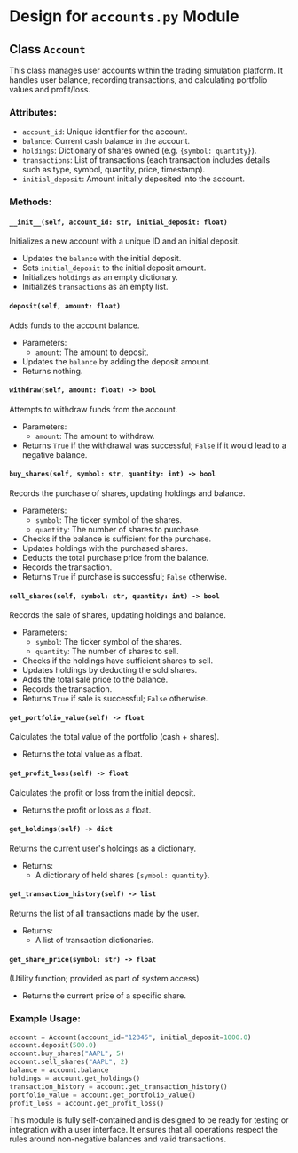 # Design for `accounts.py` Module

## Class `Account`
This class manages user accounts within the trading simulation platform. It handles user balance, recording transactions, and calculating portfolio values and profit/loss.

### Attributes:
- `account_id`: Unique identifier for the account.
- `balance`: Current cash balance in the account.
- `holdings`: Dictionary of shares owned (e.g. `{symbol: quantity}`).
- `transactions`: List of transactions (each transaction includes details such as type, symbol, quantity, price, timestamp).
- `initial_deposit`: Amount initially deposited into the account.

### Methods:

#### `__init__(self, account_id: str, initial_deposit: float)`
Initializes a new account with a unique ID and an initial deposit.
- Updates the `balance` with the initial deposit.
- Sets `initial_deposit` to the initial deposit amount.
- Initializes `holdings` as an empty dictionary.
- Initializes `transactions` as an empty list.

#### `deposit(self, amount: float)`
Adds funds to the account balance.
- Parameters:
  - `amount`: The amount to deposit.
- Updates the `balance` by adding the deposit amount.
- Returns nothing.

#### `withdraw(self, amount: float) -> bool`
Attempts to withdraw funds from the account.
- Parameters:
  - `amount`: The amount to withdraw.
- Returns `True` if the withdrawal was successful; `False` if it would lead to a negative balance.

#### `buy_shares(self, symbol: str, quantity: int) -> bool`
Records the purchase of shares, updating holdings and balance.
- Parameters:
  - `symbol`: The ticker symbol of the shares.
  - `quantity`: The number of shares to purchase.
- Checks if the balance is sufficient for the purchase.
- Updates holdings with the purchased shares.
- Deducts the total purchase price from the balance.
- Records the transaction.
- Returns `True` if purchase is successful; `False` otherwise.

#### `sell_shares(self, symbol: str, quantity: int) -> bool`
Records the sale of shares, updating holdings and balance.
- Parameters:
  - `symbol`: The ticker symbol of the shares.
  - `quantity`: The number of shares to sell.
- Checks if the holdings have sufficient shares to sell.
- Updates holdings by deducting the sold shares.
- Adds the total sale price to the balance.
- Records the transaction.
- Returns `True` if sale is successful; `False` otherwise.

#### `get_portfolio_value(self) -> float`
Calculates the total value of the portfolio (cash + shares).
- Returns the total value as a float.

#### `get_profit_loss(self) -> float`
Calculates the profit or loss from the initial deposit.
- Returns the profit or loss as a float.

#### `get_holdings(self) -> dict`
Returns the current user's holdings as a dictionary.
- Returns:
  - A dictionary of held shares `{symbol: quantity}`.

#### `get_transaction_history(self) -> list`
Returns the list of all transactions made by the user.
- Returns:
  - A list of transaction dictionaries.

#### `get_share_price(symbol: str) -> float`
(Utility function; provided as part of system access)
- Returns the current price of a specific share.

### Example Usage:

```python
account = Account(account_id="12345", initial_deposit=1000.0)
account.deposit(500.0)
account.buy_shares("AAPL", 5)
account.sell_shares("AAPL", 2)
balance = account.balance
holdings = account.get_holdings()
transaction_history = account.get_transaction_history()
portfolio_value = account.get_portfolio_value()
profit_loss = account.get_profit_loss()
```

This module is fully self-contained and is designed to be ready for testing or integration with a user interface. It ensures that all operations respect the rules around non-negative balances and valid transactions.
```